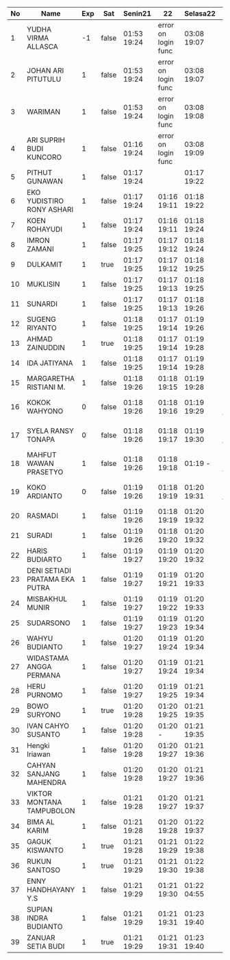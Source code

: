 | No | Name | Exp | Sat | Senin21 | 22 | Selasa22 | Rabu23 | Kamis24 |
|-----|-----|-----|-----|-----|-----|-----|-----|-----|
| 1 | YUDHA VIRMA ALLASCA | -1 | false | 01:53 19:24 | error on login func | 03:08 19:07 | 01:17 19:20 | 01:07 - |
| 2 | JOHAN ARI PITUTULU | 1 | false | 01:53 19:24 | error on login func | 03:08 19:07 | 01:17 19:20 | 01:07 - |
| 3 | WARIMAN | 1 | false | 01:53 19:24 | error on login func | 03:08 19:08 | 01:17 19:21 | 01:07 - |
| 4 | ARI SUPRIH BUDI KUNCORO | 1 | false | 01:16 19:24 | error on login func | 03:08 19:09 | 01:17 19:21 | 01:07 - |
| 5 | PITHUT GUNAWAN | 1 | false | 01:17 19:24 |   | 01:17 19:22 | 01:07 - |
| 6 | EKO YUDISTIRO RONY ASHARI | 1 | false | 01:17 19:24 | 01:16 19:11 | 01:18 19:22 | 01:07 - |
| 7 | KOEN ROHAYUDI | 1 | false | 01:17 19:24 | 01:16 19:11 | 01:18 19:24 | 01:07 - |
| 8 | IMRON ZAMANI | 1 | false | 01:17 19:25 | 01:17 19:12 | 01:18 19:24 | 01:08 - |
| 9 | DULKAMIT | 1 | true | 01:17 19:25 | 01:17 19:12 | 01:18 19:25 | 01:08 - |
| 10 | MUKLISIN | 1 | false | 01:17 19:25 | 01:17 19:13 | 01:18 19:25 | 01:08 - |
| 11 | SUNARDI | 1 | false | 01:17 19:25 | 01:17 19:13 | 01:18 19:26 | 01:08 - |
| 12 | SUGENG RIYANTO | 1 | false | 01:18 19:25 | 01:17 19:14 | 01:19 19:26 | 01:08 - |
| 13 | AHMAD ZAINUDDIN | 1 | true | 01:18 19:25 | 01:17 19:14 | 01:19 19:28 | 01:08 - |
| 14 | IDA JATIYANA | 1 | false | 01:18 19:25 | 01:17 19:14 | 01:19 19:28 | 01:09 - |
| 15 | MARGARETHA RISTIANI M. | 1 | false | 01:18 19:26 | 01:18 19:15 | 01:19 19:28 | 01:09 - |
| 16 | KOKOK WAHYONO | 0 | false | 01:18 19:26 | 01:18 19:16 | 01:19 19:29 | error on login func |
| 17 | SYELA RANSY TONAPA | 0 | false | 01:18 19:26 | 01:18 19:17 | 01:19 19:30 | error on login func |
| 18 | MAHFUT WAWAN PRASETYO | 1 | false | 01:18 19:26 | 01:18 19:18 | 01:19 - | error on login func | error on login func |
| 19 | KOKO ARDIANTO | 0 | false | 01:19 19:26 | 01:18 19:19 | 01:20 19:31 | error on login func |
| 20 | RASMADI | 1 | false | 01:19 19:26 | 01:18 19:19 | 01:20 19:32 | 01:17 - |
| 21 | SURADI | 1 | false | 01:19 19:26 | 01:18 19:20 | 01:20 19:32 | 01:17 - |
| 22 | HARIS BUDIARTO | 1 | false | 01:19 19:27 | 01:19 19:20 | 01:20 19:32 | 01:17 - |
| 23 | DENI SETIADI PRATAMA EKA PUTRA | 1 | false | 01:19 19:27 | 01:19 19:21 | 01:20 19:33 | 01:17 - |
| 24 | MISBAKHUL MUNIR | 1 | false | 01:19 19:27 | 01:19 19:22 | 01:20 19:33 | 01:17 - |
| 25 | SUDARSONO | 1 | false | 01:19 19:27 | 01:19 19:23 | 01:20 19:34 | 01:18 - |
| 26 | WAHYU BUDIANTO | 1 | false | 01:20 19:27 | 01:19 19:24 | 01:20 19:34 | 01:18 - |
| 27 | WIDASTAMA ANGGA PERMANA | 1 | false | 01:20 19:27 | 01:19 19:24 | 01:21 19:34 | 01:18 - |
| 28 | HERU PURNOMO | 1 | false | 01:20 19:27 | 01:19 19:25 | 01:21 19:34 | 01:18 - |
| 29 | BOWO SURYONO | 1 | true | 01:20 19:28 | 01:20 19:25 | 01:21 19:35 | 01:18 - |
| 30 | IVAN CAHYO SUSANTO | 1 | false | 01:20 19:28 | 01:20 - | 01:21 19:35 | 01:18 - |
| 31 | Hengki Iriawan | 1 | false | 01:20 19:28 | 01:20 19:27 | 01:21 19:36 | 01:19 - |
| 32 | CAHYAN SANJANG MAHENDRA | 1 | false | 01:20 19:28 | 01:20 19:27 | 01:21 19:36 | 01:19 - |
| 33 | VIKTOR MONTANA TAMPUBOLON | 1 | false | 01:21 19:28 | 01:20 19:27 | 01:21 19:37 | 01:19 - |
| 34 | BIMA AL KARIM | 1 | false | 01:21 19:28 | 01:20 19:28 | 01:22 19:37 | 01:19 - |
| 35 | GAGUK KISWANTO | 1 | true | 01:21 19:28 | 01:21 19:29 | 01:22 19:38 | 01:19 - |
| 36 | RUKUN SANTOSO | 1 | true | 01:21 19:29 | 01:21 19:30 | 01:22 19:38 | 01:19 - |
| 37 | ENNY HANDHAYANY Y.S | 1 | false | 01:21 19:29 | 01:21 19:30 | 01:22 04:55 | 01:20 - |
| 38 | SUPIAN INDRA BUDIANTO | 1 | false | 01:21 19:29 | 01:21 19:31 | 01:23 19:40 | 01:20 - |
| 39 | ZANUAR SETIA BUDI | 1 | true | 01:21 19:29 | 01:21 19:31 | 01:23 19:40 | 01:20 - |
